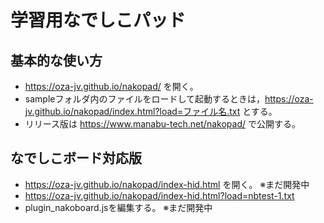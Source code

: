 # 学習用なでしこパッド

## 基本的な使い方
- https://oza-jv.github.io/nakopad/ を開く。
- sampleフォルダ内のファイルをロードして起動するときは，https://oza-jv.github.io/nakopad/index.html?load=ファイル名.txt とする。
- リリース版は https://www.manabu-tech.net/nakopad/ で公開する。

## なでしこボード対応版
- https://oza-jv.github.io/nakopad/index-hid.html を開く。 ※まだ開発中
- https://oza-jv.github.io/nakopad/index-hid.html?load=nbtest-1.txt
- plugin_nakoboard.jsを編集する。 ※まだ開発中
